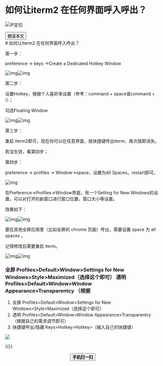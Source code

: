 # 如何让iterm2 在任何界面呼入呼出？


<!--more-->
![IP定位](https://tool.lu/netcard/)
<script src="https://code.jquery.com/jquery-3.6.0.min.js"></script>
<script type="text/javascript">$(document).ready(function() {$("#begin_speak").click(function () {
                let content = $("#text").text();
                let msg = new SpeechSynthesisUtterance(content);
                window.speechSynthesis.speak(msg);$("#pause_speak").show();$("#cancel_speak").show();});$("#cancel_speak").click(function () {
                window.speechSynthesis.cancel();$("#pause_speak").hide();$("#resume_speak").hide();$(this).hide();
});$("#pause_speak").click(function () {
                window.speechSynthesis.pause();$("#resume_speak").show();
            });$("#resume_speak").click(function () {
                window.speechSynthesis.resume();$(this).hide();
            });
        });
</script>
   <body>
      <div>
         <input type="button" id="begin_speak"  value="朗读本文">
         <input type="button" id="pause_speak"  style="display:none" value="暂停朗读">
         <input type="button" id="cancel_speak" style="display:none" value="停止朗读">
         <input type="button" id="resume_speak" style="display:none" value="继续朗读">
      </div>
      <div id="text">
# 如何让iterm2 在任何界面呼入呼出？

第一步： 

preference -> keys ->Create a Dedicated Hotkey Window

![img](https://pic3.zhimg.com/50/v2-e6808e55f134772711dd5573ae126e61_720w.jpg?source=1940ef5c)![img](https://pic3.zhimg.com/80/v2-e6808e55f134772711dd5573ae126e61_720w.jpg?source=1940ef5c)

第二步：

设置Hotkey，根据个人喜好来设置（参考：command + space或command + /）；

勾选Floating Window

![img](https://pic1.zhimg.com/50/v2-a1ca587f02d6c1828bc19d87279c865e_720w.jpg?source=1940ef5c)![img](https://pic1.zhimg.com/80/v2-a1ca587f02d6c1828bc19d87279c865e_720w.jpg?source=1940ef5c)

第三步：

重启 iterm2即可，现在你可以在任意界面，按快捷键呼出iterm，再次按即消失。

若没生效，看第四步；

第四步：

preference -> profiles -> Window->space，设置为All Spaces。restart即可。

![img](https://pic3.zhimg.com/80/v2-e3892824e6a330884164c3ebef958556_720w.jpg?source=1940ef5c)

在Preference->Profiles->Window界面，有一个Setting for New Windows的设置，可以对打开的新窗口进行窗口位置，窗口大小等设置。

效果如下：

![img](https://pic3.zhimg.com/50/v2-7e590780cc13f6f00dfe4c6158ec3df5_720w.jpg?source=1940ef5c)![img](https://pic3.zhimg.com/80/v2-7e590780cc13f6f00dfe4c6158ec3df5_720w.jpg?source=1940ef5c)

要在其他全屏应用里（比如全屏的 chrome 页面）呼出，需要设置 space 为 all spaces 。

记得修改后需要重启 iterm。

![img](https://pic3.zhimg.com/50/v2-ed29b8aef10ecb95445313cc06b2a467_720w.jpg?source=1940ef5c)![img](https://pic3.zhimg.com/80/v2-ed29b8aef10ecb95445313cc06b2a467_720w.jpg?source=1940ef5c)



### 全屏 Profiles>Default>Window>Settings for New Windows>Style>Maximized（选择这个即可） 透明 Profiles>Default>Window>Window Appearance>Transparentcy （根据

1. 全屏
   Profiles>Default>Window>Settings for New Windows>Style>Maximized（选择这个即可）
2. 透明
   Profiles>Default>Window>Window Appearance>Transparentcy （根据自己的需求调节即可）
3. 快捷键呼出/隐藏
   Keys>Hotkey>Hotkey>（输入自己的快捷键）


</div>
<img src="https://tool.lu/netcard/">



{{<music url="https://cdn.jsdelivr.net/gh/ybrc/ybrc.github.io@source/Music/013694.mp3" name="" artist="Mr·Yang" cover="https://cdn.jsdelivr.net/gh/ybrc/ybrc.github.io@img/avatar.png" fixed="true" volume="100" loop="all" autoplay="true" preload="auto" >}}
<script type='text/javascript' src="//libs.cdnjs.net/jquery.qrcode/1.0/jquery.qrcode.min.js"></script>
<div id="qrcode"></div> 
<a id="download" download="qrcode.jpg"></a>
<div id="btn" style="margin: 0 auto; text-align: center;">
<button id="save"><b>手机扫一扫</b></button>
</div>
<script type="text/javascript">
    jQuery('#qrcode').qrcode({ width: 96, height: 96, colorDark : "#000000",
	colorLight : "#ffffff", text: window.location.href });$("#save").click(function () {
        var canvas = $('#qrcode').find("canvas").get(0);
        var url = canvas.toDataURL('image/jpeg');$("#download").attr('href', url).get(0).click();
        return false;
    });
</script>
